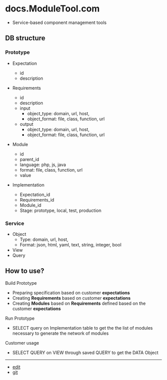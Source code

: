 # docs.ModuleTool.com

+ Service-based component management tools

## DB structure  

### Prototype

+ Expectation
  + id
  + description

+ Requirements
  + id
  + description
  + input
    + object_type: domain, url, host, 
    + object_format: file, class, function, url
  + output
    + object_type: domain, url, host, 
    + object_format: file, class, function, url

+ Module
  + id  
  + parent_id
  + language: php, js, java
  + format: file, class, function, url
  + value

+ Implementation
  + Expectation_id
  + Requirements_id
  + Module_id
  + Stage: prototype, local, test, production

  
### Service

+ Object
  + Type: domain, url, host, 
  + Format: json, html, yaml, text, string, integer, bool
+ View
+ Query  



## How to use?

Build Prototype
+ Preparing specification based on customer **expectations**
+ Creating **Requirements** based on customer **expectations**
+ Creating **Modules** based on **Requirements** defined based on the customer **expectations**

Run Prototype
+ SELECT query on Implementation table to get the the list of modules necessary to generate the network of modules

Customer usage
+ SELECT QUERY on VIEW through saved QUERY to get the DATA Object
  

---
+ [edit](https://github.com/ModuleTool/docs/edit/main/README.md)
+ [git](https://github.com/ModuleTool/docs)
